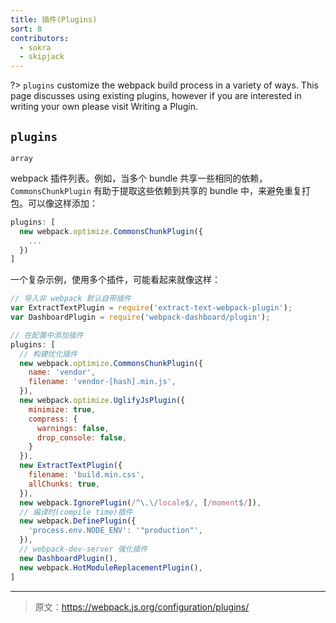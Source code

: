 ```yaml
---
title: 插件(Plugins)
sort: 8
contributors:
  - sokra
  - skipjack
---
```


?> `plugins` customize the webpack build process in a variety of ways. This page discusses using existing plugins, however if you are interested in writing your own please visit Writing a Plugin.

## `plugins`

`array`

webpack 插件列表。例如，当多个 bundle 共享一些相同的依赖，`CommonsChunkPlugin` 有助于提取这些依赖到共享的 bundle 中，来避免重复打包。可以像这样添加：

```js
plugins: [
  new webpack.optimize.CommonsChunkPlugin({
    ...
  })
]
```

一个复杂示例，使用多个插件，可能看起来就像这样：
```js
// 导入非 webpack 默认自带插件
var ExtractTextPlugin = require('extract-text-webpack-plugin');
var DashboardPlugin = require('webpack-dashboard/plugin');

// 在配置中添加插件
plugins: [
  // 构建优化插件
  new webpack.optimize.CommonsChunkPlugin({
    name: 'vendor',
    filename: 'vendor-[hash].min.js',
  }),
  new webpack.optimize.UglifyJsPlugin({
    minimize: true,
    compress: {
      warnings: false,
      drop_console: false,
    }
  }),
  new ExtractTextPlugin({
    filename: 'build.min.css',
    allChunks: true,
  }),
  new webpack.IgnorePlugin(/^\.\/locale$/, [/moment$/]),
  // 编译时(compile time)插件
  new webpack.DefinePlugin({
    'process.env.NODE_ENV': '"production"',
  }),
  // webpack-dev-server 强化插件
  new DashboardPlugin(),
  new webpack.HotModuleReplacementPlugin(),
]
```

***

> 原文：https://webpack.js.org/configuration/plugins/